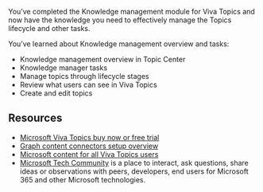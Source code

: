 You’ve completed the Knowledge management module for Viva Topics and now have the knowledge you need to effectively manage the Topics lifecycle and other tasks. 

You’ve learned about Knowledge management overview and tasks:  
- Knowledge management overview in Topic Center
- Knowledge manager tasks  
- Manage topics through lifecycle stages  
- Review what users can see in Viva Topics  
- Create and edit topics 

## Resources  

- [Microsoft Viva Topics buy now or free trial](https://www.microsoft.com/microsoft-viva/topics)
- [Graph content connectors setup overview](/microsoftsearch/configure-connector)
- [Microsoft content for all Viva Topics users](/microsoft-365/knowledge/)
- [Microsoft Tech Community](https://resources.techcommunity.microsoft.com/viva-topics/) is a place to interact, ask questions, share ideas or observations with peers, developers, end users for Microsoft 365 and other Microsoft technologies.
